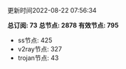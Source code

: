 更新时间2022-08-22 07:56:34

**总订阅: 73**
**总节点: 2878**
**有效节点: 795**
- ss节点: 425
- v2ray节点: 327
- trojan节点: 43
